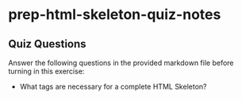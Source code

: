 # prep-html-skeleton-quiz-notes

## Quiz Questions

Answer the following questions in the provided markdown file before turning in this exercise:

- What tags are necessary for a complete HTML Skeleton?
<!DOCTYPE html>
<HTML>
<head>
<title>
<body>

- What type of content belongs within the `<head>` of an HTML document?
It contains metadata about the html document.

- What type of content belongs within the `<body>` of an HTML document?
It contains the body or the visible contents of a page.

- Where must the `DOCTYPE` declaration appear in a valid HTML document?
It must be the first thing in a HTML document.

## Notes

All student notes should be written here.

How to write `Code Examples` in markdown

for JS:

```javascript
const data = 'Howdy';
```

for HTML:

```html
<div>
  <p>This is text content</p>
</div>
```

for CSS:

```css
div {
  width: 100%;
}
```
